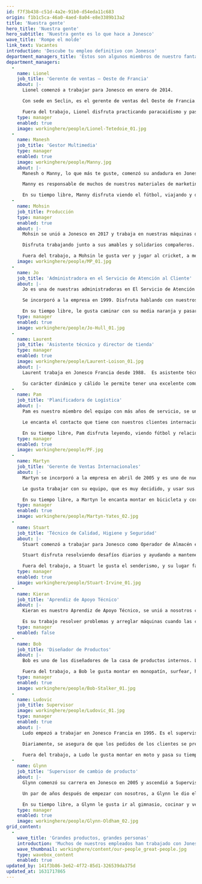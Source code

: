 ```yaml
---
id: f7f3b438-c51d-4a2e-91b0-d54eda11c683
origin: f1b1c5ca-46a0-4aed-8a04-e8e3389b13a2
title: 'Nuestra gente'
hero_title: 'Nuestra gente'
hero_subtitle: 'Nuestra gente es lo que hace a Jonesco'
wave_title: 'Rompe el molde'
link_text: Vacantes
introduction: 'Descube tu empleo definitivo con Jonesco'
department_managers_title: 'Éstos son algunos miembros de nuestro fantástico equipo'
department_managers:
  -
    name: Lionel
    job_title: 'Gerente de ventas – Oeste de Francia'
    about: |-
      Lionel comenzó a trabajar para Jonesco en enero de 2014. 

      Con sede en Seclin, es el gerente de ventas del Oeste de Francia. Le encanta que su trabajo le dé la autonomía para lograr sus objetivos y satisfacer a los clientes. 

      Fuera del trabajo, Lionel disfruta practicando paracaidismo y pasando tiempo con su familia.
    type: manager
    enabled: true
    image: workinghere/people/Lionel-Tetedoie_01.jpg
  -
    name: Manesh
    job_title: 'Gestor Multimedia'
    type: manager
    enabled: true
    image: workinghere/people/Manny.jpg
    about: |-
      Manesh o Manny, lo que más te guste, comenzó su andadura en Jonesco en abril de 2006 como administrador de gráficos y desde entonces ha trabajado hasta convertirse en director de multimedia.

      Manny es responsable de muchos de nuestros materiales de marketing que van desde las etiquetas de los productos, a los catálogos y todo el camino hasta los enormes gráficos de las exposiciones, incluso es nuestro fotógrafo residente. Su amplio conocimiento de los productos le convierte a menudo en el hombre de referencia de la oficina de ventas y marketing.

      En su tiempo libre, Manny disfruta viendo el fútbol, viajando y dando largos paseos, especialmente si hay un pub al final.
  -
    name: Mohsin
    job_title: Producción
    type: manager
    enabled: true
    about: |-
      Mohsin se unió a Jonesco en 2017 y trabaja en nuestras máquinas de guardabarros Highgard. 

      Disfruta trabajando junto a sus amables y solidarios compañeros.

      Fuera del trabajo, a Mohsin le gusta ver y jugar al cricket, a menudo como bateador de apertura.
    image: workinghere/people/MP_01.jpg
  -
    name: Jo
    job_title: 'Administradora en el Servicio de Atención al Cliente'
    about: |-
      Jo es una de nuestras administradoras en El Servicio de Atención al Cliente. 

      Se incorporó a la empresa en 1999. Disfruta hablando con nuestros clientes y manteniéndolos contentos; para Jo, no hay dos días iguales. 

      En su tiempo libre, le gusta caminar con su media naranja y pasar tiempo con sus dos hijas.
    type: manager
    enabled: true
    image: workinghere/people/Jo-Hull_01.jpg
  -
    name: Laurent
    job_title: 'Asistente técnico y director de tienda'
    type: manager
    enabled: true
    image: workinghere/people/Laurent-Loison_01.jpg
    about: |-
      Laurent trabaja en Jonesco Francia desde 1988.  Es asistente técnico de los clientes y trabaja en colaboración con el equipo de la tienda. 

      Su carácter dinámico y cálido le permite tener una excelente comunicación con los clientes. Le apasiona la mecánica, las motos y el ciclismo.
  -
    name: Pam
    job_title: 'Planificadora de Logística'
    about: |-
      Pam es nuestro miembro del equipo con más años de servicio, se unió a nosotros en 1985. Pam trabaja como Planificadora de Logística. 

      Le encanta el contacto que tiene con nuestros clientes internacionales y le gusta trabajar con un gran grupo de personas en el departamento de Envíos. 

      En su tiempo libre, Pam disfruta leyendo, viendo fútbol y relacionándose socialmente con amigos.
    type: manager
    enabled: true
    image: workinghere/people/PF.jpg
  -
    name: Martyn
    job_title: 'Gerente de Ventas Internacionales'
    about: |-
      Martyn se incorporó a la empresa en abril de 2005 y es uno de nuestros gerentes de ventas internacionales responsable de los clientes en EUA, Canadá, Polonia, República Checa, Israel, Australia y Nueva Zelanda. 

      Le gusta trabajar con su equipo, que es muy decidido, y usar sus experiencia para construir relaciones sólidas con los clientes. 

      En su tiempo libre, a Martyn le encanta montar en bicicleta y correr.
    type: manager
    enabled: true
    image: workinghere/people/Martyn-Yates_02.jpg
  -
    name: Stuart
    job_title: 'Técnico de Calidad, Higiene y Seguridad'
    about: |-
      Stuart comenzó a trabajar para Jonesco como Operador de Almacén en 1992. Luego comenzó a trabajar en producción y progresó hasta convertirse en Técnico de Calidad, Higiene y Seguridad en 2015. 

      Stuart disfruta resolviendo desafíos diarios y ayudando a mantener un ambiente de trabajo seguro y saludable. 

      Fuera del trabajo, a Stuart le gusta el senderismo, y su lugar favorito son los Valles de Yorkshire.
    type: manager
    enabled: true
    image: workinghere/people/Stuart-Irvine_01.jpg
  -
    name: Kieran
    job_title: 'Aprendiz de Apoyo Técnico'
    about: |-
      Kieran es nuestro Aprendiz de Apoyo Técnico, se unió a nosotros como nuestro primer aprendiz en 2018. 

      Es su trabajo resolver problemas y arreglar máquinas cuando las cosas van mal. Cuando no está en el trabajo, Kieran se interesa por la Isla de Man TT y disfruta acampar en las Highlands escocesas
    type: manager
    enabled: false
  -
    name: Bob
    job_title: 'Diseñador de Productos'
    about: |-
      Bob es uno de los diseñadores de la casa de productos internos. Le encanta que su trabajo le permita un enfoque práctico y le gusta ver un proyecto evolucionar de principio a fin mientras trabaja en colaboración con otros departamentos. 

      Fuera del trabajo, a Bob le gusta montar en monopatín, surfear, hacer jardinería y ocuparse de su huerto urbano.
    type: manager
    enabled: true
    image: workinghere/people/Bob-Stalker_01.jpg
  -
    name: Ludovic
    job_title: Supervisor
    image: workinghere/people/Ludovic_01.jpg
    type: manager
    enabled: true
    about: |-
      Ludo empezó a trabajar en Jonesco Francia en 1995. Es el supervisor del equipo de la tienda. 

      Diariamente, se asegura de que los pedidos de los clientes se preparen y envíen correctamente. También es responsable de la gestión de las existencias de la tienda. 

      Fuera del trabajo, a Ludo le gusta montar en moto y pasa su tiempo libre construyendo su casa en el sur de Francia.
  -
    name: Glynn
    job_title: 'Supervisor de cambio de producto'
    about: |-
      Glynn comenzó su carrera en Jonesco en 2005 y ascendió a Supervisor de Producción. 

      Un par de años después de empezar con nosotros, a Glynn le dio el gusanillo de viajar. Después de viajar al extranjero, Glynn regresó a Jonesco en 2008, de lo que disfruta cada día, su trabajo le proporciona un nuevo desafío que resolver. 

      En su tiempo libre, a Glynn le gusta ir al gimnasio, cocinar y ver películas de terror.
    type: manager
    enabled: true
    image: workinghere/people/Glynn-Oldham_02.jpg
grid_content:
  -
    wave_title: 'Grandes productos, grandes personas'
    introduction: 'Muchos de nuestros empleados han trabajado con Jonesco durante muchos años. Como empresa familiar, nos enorgullecemos de extender nuestros valores familiares a todos nuestros empleados.'
    wave_thumbnail: workinghere/content/our-people_great-people.jpg
    type: wavebox_content
    enabled: true
updated_by: 141f3b86-3e62-4f72-85d1-326539da375d
updated_at: 1631717865
---
```

